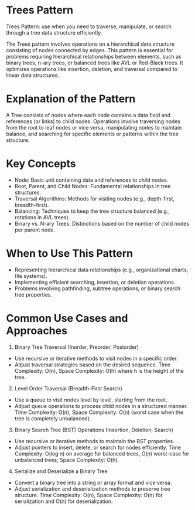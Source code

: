 # Trees Pattern
Trees Pattern: use when you need to traverse, manipulate, or search through a tree data structure efficiently.

The Trees pattern involves operations on a hierarchical data structure consisting of nodes connected by edges. This pattern is essential for problems requiring hierarchical relationships between elements, such as binary trees, n-ary trees, or balanced trees like AVL or Red-Black trees. It optimizes operations like insertion, deletion, and traversal compared to linear data structures.

# Explanation of the Pattern
A Tree consists of nodes where each node contains a data field and references (or links) to child nodes. Operations involve traversing nodes from the root to leaf nodes or vice versa, manipulating nodes to maintain balance, and searching for specific elements or patterns within the tree structure.

# Key Concepts
* Node: Basic unit containing data and references to child nodes.
* Root, Parent, and Child Nodes: Fundamental relationships in tree structures.
* Traversal Algorithms: Methods for visiting nodes (e.g., depth-first, breadth-first).
* Balancing: Techniques to keep the tree structure balanced (e.g., rotations in AVL trees).
* Binary vs. N-ary Trees: Distinctions based on the number of child nodes per parent node.

# When to Use This Pattern
* Representing hierarchical data relationships (e.g., organizational charts, file systems).
* Implementing efficient searching, insertion, or deletion operations.
* Problems involving pathfinding, subtree operations, or binary search tree properties.

# Common Use Cases and Approaches
1. Binary Tree Traversal (Inorder, Preorder, Postorder)
* Use recursive or iterative methods to visit nodes in a specific order.
* Adjust traversal strategies based on the desired sequence.
Time Complexity: O(n), Space Complexity: O(h) where h is the height of the tree.

2. Level Order Traversal (Breadth-First Search)
* Use a queue to visit nodes level by level, starting from the root.
* Adjust queue operations to process child nodes in a structured manner.
Time Complexity: O(n), Space Complexity: O(n) (worst case when the tree is completely unbalanced).

3. Binary Search Tree (BST) Operations (Insertion, Deletion, Search)
* Use recursive or iterative methods to maintain the BST properties.
* Adjust pointers to insert, delete, or search for nodes efficiently.
Time Complexity: O(log n) on average for balanced trees, O(n) worst-case for unbalanced trees; Space Complexity: O(h).

4. Serialize and Deserialize a Binary Tree
* Convert a binary tree into a string or array format and vice versa.
* Adjust serialization and deserialization methods to preserve tree structure.
Time Complexity: O(n), Space Complexity: O(n) for serialization and O(n) for deserialization.